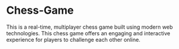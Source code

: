 # Chess-Game
This is a real-time, multiplayer chess game built using modern web technologies. This chess game offers an engaging and interactive experience for players to challenge each other online.
